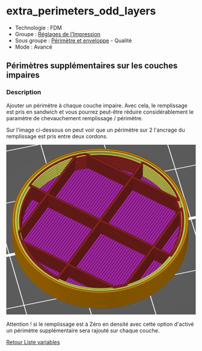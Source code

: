 # extra_perimeters_odd_layers

* Technologie : FDM
* Groupe : [Réglages de l'Impression](../print_settings/print_settings.md)
* Sous groupe : [Périmètre et enveloppe](../print_settings/print_settings.md#périmètre-et-enveloppe) - Qualité
* Mode : Avancé

## Périmètres supplémentaires sur les couches impaires

### Description

Ajouter un périmètre à chaque couche impaire. Avec cela, le remplissage est pris en sandwich et vous pourrez peut-être réduire considérablement  le paramètre de chevauchement remplissage / périmètre.

Sur l'image ci-dessous on peut voir que un périmètre sur 2 l'ancrage du remplissage est pris entre deux cordons.

![extra_perimeters_odd_layers](./images/extra_perimeters_odd_layers/001.png)


Attention ! si le remplissage est à Zéro en densité avec cette option d'activé un périmètre supplémentaire sera rajouté sur chaque couche. 


[Retour Liste variables](variable_list.md)